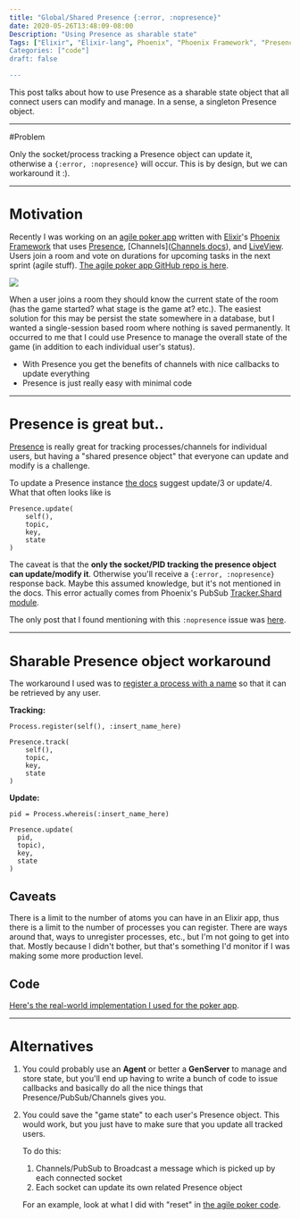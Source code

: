 ```yaml
---
title: "Global/Shared Presence {:error, :nopresence}"
date: 2020-05-26T13:48:09-08:00
Description: "Using Presence as sharable state"
Tags: ["Elixir", "Elixir-lang", Phoenix", "Phoenix Framework", "Presence", "LiveView", "Channels"]
Categories: ["code"]
draft: false

---
```

<style>
  .text-center { margin-top: 0;
    text-align: center;
  }
  h1 {
    font-size: 1.8em
  }
</style>


This post talks about how to use Presence as a sharable state object that all connect users can modify and manage. In a sense, a singleton Presence object.

---



#Problem

Only the socket/process tracking a Presence object can update it, otherwise a `{:error, :nopresence}` will occur.  This is by design, but we can workaround it :).

---



# Motivation

Recently I was working on an [agile poker app](https://agile-poka.herokuapp.com/) written with [Elixir](https://elixir-lang.org/)'s  [Phoenix Framework](https://www.phoenixframework.org/) that uses [Presence](https://hexdocs.pm/phoenix/Phoenix.Presence.html#content), [Channels]([Channels docs](https://hexdocs.pm/phoenix/channels.html)), and [LiveView](https://hexdocs.pm/phoenix_live_view/Phoenix.LiveView.html). Users join a room and vote on durations for upcoming tasks in the next sprint (agile stuff).  [The agile poker app GitHub repo is here](https://github.com/nbw/poker/).

<img style="display:block; margin: auto; text-align:center" src="/images/poker.png" />

When a user joins a room they should know the current state of the room (has the game started? what stage is the game at? etc.). The easiest solution for this may be persist the state somewhere in a database, but I wanted a single-session based room where nothing is saved permanently. It occurred to me that I could use Presence to manage the overall state of the game (in addition to each individual user's status).

* With Presence you get the benefits of channels with nice callbacks to update everything
* Presence is just really easy with minimal code



----



# Presence is great but..

[Presence](https://hexdocs.pm/phoenix/Phoenix.Presence.html#content) is really great for tracking processes/channels for individual users, but having a "shared presence object" that everyone can update and modify is a challenge.

To update a Presence instance [the docs](https://hexdocs.pm/phoenix/Phoenix.Presence.html#c:update/3) suggest update/3 or update/4. What that often looks like is

```
Presence.update(
	self(),
	topic,
	key,
	state
)
```

The caveat is that the **only the socket/PID tracking the presence object can update/modify it**. Otherwise you'll receive a `{:error, :nopresence}` response back. Maybe this assumed knowledge, but it's not mentioned in the docs.  This error actually comes from Phoenix's PubSub [Tracker.Shard module](https://github.com/phoenixframework/phoenix_pubsub/blob/ca2b47c8cf31324b0bf96cea862058f783a3e7bd/lib/phoenix/tracker/shard.ex#L508).

The only post that I found mentioning with this `:nopresence` issue was [here](https://elixirforum.com/t/presence-update-loop-works-once-then-returns-error-nopresence/22371/2).

----



# Sharable Presence object workaround

The workaround I used was to <u>register a process with a name</u> so that it can be retrieved by any user.

**Tracking:**

```
Process.register(self(), :insert_name_here)

Presence.track(
	self(),
	topic,
	key,
	state
)
```


**Update:**

```
pid = Process.whereis(:insert_name_here)

Presence.update(
  pid,
  topic),
  key,
  state
)
```


## Caveats

There is a limit to the number of atoms you can have in an Elixir app, thus there is a limit to the number of processes you can register. There are ways around that, ways to unregister processes, etc., but I'm not going to get into that. Mostly because I didn't bother, but that's something I'd monitor if I was making some more production level.

## Code

[Here's the real-world implementation I used for the poker app](https://github.com/nbw/poker/blob/develop/lib/poker_web/live/room_live_view.ex).

----



# Alternatives

1. You could probably use an **Agent** or better a **GenServer** to manage and store state, but you'll end up having to write a bunch of code to issue callbacks and basically do all the nice things that Presence/PubSub/Channels gives you.

2. You could save the "game state" to each user's Presence object. This would work, but you just have to make sure that you update all tracked users.

   To do this:

   1. Channels/PubSub to Broadcast a message which is picked up by each connected socket
   2. Each socket can update its own related Presence object

   For an example, look at what I did with "reset" in [the agile poker code](https://github.com/nbw/poker/blob/develop/lib/poker_web/live/room_live_view.ex).


